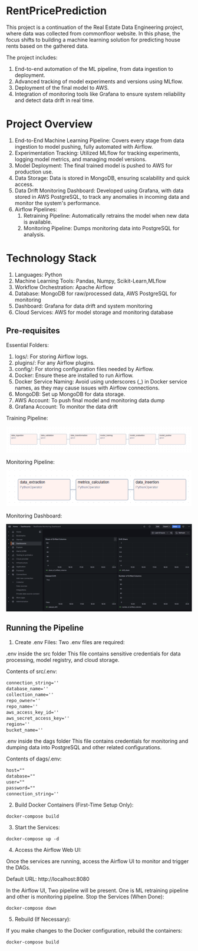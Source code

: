# RentPricePrediction

This project is a continuation of the Real Estate Data Engineering project, where data was collected from commonfloor website. In this phase, the focus shifts to building a machine learning solution for predicting house rents based on the gathered data.

The project includes:

1. End-to-end automation of the ML pipeline, from data ingestion to deployment.
2. Advanced tracking of model experiments and versions using MLflow.
3. Deployment of the final model to AWS.
4. Integration of monitoring tools like Grafana to ensure system reliability and detect data drift in real time.

# Project Overview

1. End-to-End Machine Learning Pipeline: Covers every stage from data ingestion to model pushing, fully automated with Airflow.
2. Experimentation Tracking: Utilized MLflow for tracking experiments, logging model metrics, and managing model versions.
3. Model Deployment: The final trained model is pushed to AWS for production use.
4. Data Storage: Data is stored in MongoDB, ensuring scalability and quick access.
5. Data Drift Monitoring Dashboard: Developed using Grafana, with data stored in AWS PostgreSQL, to track any anomalies in incoming data and monitor the system's performance.
6. Airflow Pipelines:
    1. Retraining Pipeline: Automatically retrains the model when new data is available.
    2. Monitoring Pipeline: Dumps monitoring data into PostgreSQL for analysis.


# Technology Stack

1. Languages: Python
2. Machine Learning Tools: Pandas, Numpy, Scikit-Learn,MLflow 
3. Workflow Orchestration: Apache Airflow
4. Database: MongoDB for raw/processed data, AWS PostgreSQL for monitoring
5. Dashboard: Grafana for data drift and system monitoring
6. Cloud Services: AWS for model storage and monitoring database

## Pre-requisites

Essential Folders:

1. logs/: For storing Airflow logs.
2. plugins/: For any Airflow plugins.
3. config/: For storing configuration files needed by Airflow.
4. Docker: Ensure these are installed to run Airflow.
5. Docker Service Naming: Avoid using underscores (_) in Docker service names, as they may cause issues with Airflow connections.
6. MongoDB: Set up MongoDB for data storage.
7. AWS Account: To push final model and monitoring data dump 
8. Grafana Account: To monitor the data drift

Training Pipeline:

![](./images/Training_Pipeline.png)

Monitoring Pipeline:

![](./images/Monitoring_Pipeline.png)


Monitoring Dashboard:

![](./images/Monitoring_Dashboard.png)

## Running the Pipeline

1. Create .env Files:
Two .env files are required:

.env inside the src folder
This file contains sensitive credentials for data processing, model registry, and cloud storage.

Contents of src/.env:

```
connection_string=''
database_name=''
collection_name=''
repo_owner=''
repo_name=''
aws_access_key_id=''
aws_secret_access_key=''
region=''
bucket_name='' 
```

.env inside the dags folder
This file contains credentials for monitoring and dumping data into PostgreSQL and other related configurations.

Contents of dags/.env:

```
host=""
database=""
user=""
password=""
connection_string=''
```


2. Build Docker Containers (First-Time Setup Only):

```
docker-compose build
```

3. Start the Services:

```
docker-compose up -d
```

4. Access the Airflow Web UI:

Once the services are running, access the Airflow UI to monitor and trigger the DAGs.

Default URL: http://localhost:8080

In the Airflow UI, Two pipeline will be present. One is ML retraining pipeline and other is monitoring pipeline.
Stop the Services (When Done):

```
docker-compose down
```

5. Rebuild (If Necessary):

If you make changes to the Docker configuration, rebuild the containers:

```
docker-compose build
```